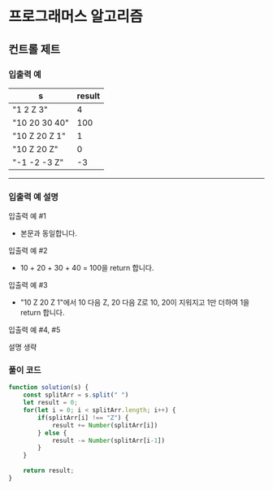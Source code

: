 # 프로그래머스 알고리즘

## 컨트롤 제트

### 입출력 예

| s | result |
| --- | --- |
| "1 2 Z 3" | 4 |
| "10 20 30 40" | 100 |
| "10 Z 20 Z 1" | 1 |
| "10 Z 20 Z" | 0 |
| "-1 -2 -3 Z" | -3 |

---

### 입출력 예 설명

입출력 예 #1

- 본문과 동일합니다.

입출력 예 #2

- 10 + 20 + 30 + 40 = 100을 return 합니다.

입출력 예 #3

- "10 Z 20 Z 1"에서 10 다음 Z, 20 다음 Z로 10, 20이 지워지고 1만 더하여 1을 return 합니다.

입출력 예 #4, #5

설명 생략

### 풀이 코드

```jsx
function solution(s) {
    const splitArr = s.split(" ")
    let result = 0;
    for(let i = 0; i < splitArr.length; i++) {
        if(splitArr[i] !== "Z") {
            result += Number(splitArr[i])
        } else {
            result -= Number(splitArr[i-1])
        }
    }
    
    return result;
}
```
